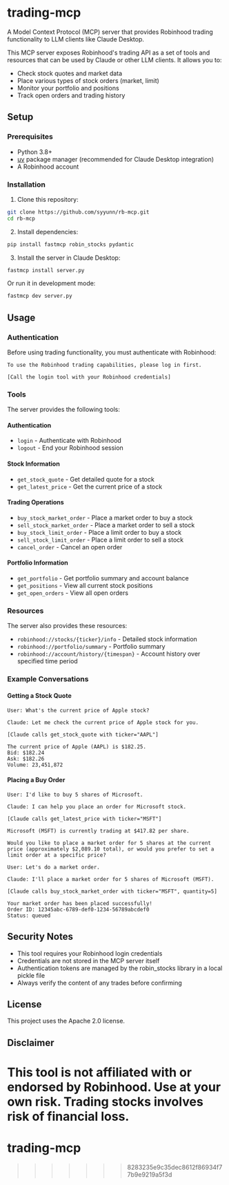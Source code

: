 # trading-mcp

A Model Context Protocol (MCP) server that provides Robinhood trading functionality to LLM clients like Claude Desktop.

This MCP server exposes Robinhood's trading API as a set of tools and resources that can be used by Claude or other LLM clients. It allows you to:

- Check stock quotes and market data
- Place various types of stock orders (market, limit)
- Monitor your portfolio and positions
- Track open orders and trading history

## Setup

### Prerequisites

- Python 3.8+
- [uv](https://github.com/astral-sh/uv) package manager (recommended for Claude Desktop integration)
- A Robinhood account

### Installation

1. Clone this repository:

```bash
git clone https://github.com/syyunn/rb-mcp.git
cd rb-mcp
```

2. Install dependencies:

```bash
pip install fastmcp robin_stocks pydantic
```

3. Install the server in Claude Desktop:

```bash
fastmcp install server.py
```

Or run it in development mode:

```bash
fastmcp dev server.py
```

## Usage

### Authentication

Before using trading functionality, you must authenticate with Robinhood:

```
To use the Robinhood trading capabilities, please log in first.

[Call the login tool with your Robinhood credentials]
```

### Tools

The server provides the following tools:

#### Authentication
- `login` - Authenticate with Robinhood
- `logout` - End your Robinhood session

#### Stock Information
- `get_stock_quote` - Get detailed quote for a stock
- `get_latest_price` - Get the current price of a stock

#### Trading Operations
- `buy_stock_market_order` - Place a market order to buy a stock
- `sell_stock_market_order` - Place a market order to sell a stock
- `buy_stock_limit_order` - Place a limit order to buy a stock
- `sell_stock_limit_order` - Place a limit order to sell a stock
- `cancel_order` - Cancel an open order

#### Portfolio Information
- `get_portfolio` - Get portfolio summary and account balance
- `get_positions` - View all current stock positions
- `get_open_orders` - View all open orders

### Resources

The server also provides these resources:

- `robinhood://stocks/{ticker}/info` - Detailed stock information
- `robinhood://portfolio/summary` - Portfolio summary
- `robinhood://account/history/{timespan}` - Account history over specified time period

### Example Conversations

#### Getting a Stock Quote

```
User: What's the current price of Apple stock?

Claude: Let me check the current price of Apple stock for you.

[Claude calls get_stock_quote with ticker="AAPL"]

The current price of Apple (AAPL) is $182.25.
Bid: $182.24
Ask: $182.26
Volume: 23,451,872
```

#### Placing a Buy Order

```
User: I'd like to buy 5 shares of Microsoft.

Claude: I can help you place an order for Microsoft stock.

[Claude calls get_latest_price with ticker="MSFT"]

Microsoft (MSFT) is currently trading at $417.82 per share.

Would you like to place a market order for 5 shares at the current price (approximately $2,089.10 total), or would you prefer to set a limit order at a specific price?

User: Let's do a market order.

Claude: I'll place a market order for 5 shares of Microsoft (MSFT).

[Claude calls buy_stock_market_order with ticker="MSFT", quantity=5]

Your market order has been placed successfully!
Order ID: 12345abc-6789-def0-1234-56789abcdef0
Status: queued
```

## Security Notes

- This tool requires your Robinhood login credentials
- Credentials are not stored in the MCP server itself
- Authentication tokens are managed by the robin_stocks library in a local pickle file
- Always verify the content of any trades before confirming

## License

This project uses the Apache 2.0 license.

## Disclaimer

This tool is not affiliated with or endorsed by Robinhood. Use at your own risk. Trading stocks involves risk of financial loss.
=======
# trading-mcp
>>>>>>> 8283235e9c35dec8612f86934f77b9e9219a5f3d
